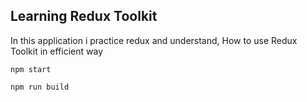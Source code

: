 ## Learning Redux Toolkit

<p>
In this application i practice redux and understand, How to use Redux Toolkit in efficient way
</p>

```
npm start

npm run build

```
